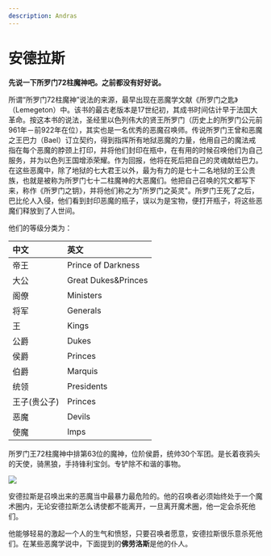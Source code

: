 ```yaml
---
description: Andras
---
```


# 安德拉斯

**先说一下所罗门72柱魔神吧。之前都没有好好说。**

所谓“所罗门72柱魔神”说法的来源，最早出现在恶魔学文献《所罗门之匙》（Lemegeton）中。该书的最古老版本是17世纪初，其成书时间估计早于法国大革命。按这本书的说法，圣经里以色列伟大的贤王所罗门（历史上的所罗门公元前961年－前922年在位），其实也是一名优秀的恶魔召唤师。传说所罗门王曾和恶魔之王巴力（Bael）订立契约，得到指挥所有地狱恶魔的力量，他用自己的魔法戒指在每个恶魔的脖颈上打印，并将他们封印在瓶中，在有用的时候召唤他们为自己服务，并为以色列王国增添荣耀。作为回报，他将在死后把自己的灵魂献给巴力。在这些恶魔中，除了地狱的七大君王以外，最为有力的是七十二名地狱的王公贵族，也就是被称为所罗门七十二柱魔神的大恶魔们。他把自己召唤的咒文都写下来，称作《所罗门之钥》，并将他们称之为"所罗门之英灵"。所罗门王死了之后，巴比伦人入侵，他们看到封印恶魔的瓶子，误以为是宝物，便打开瓶子，将这些恶魔们释放到了人世间。

他们的等级分类为：

| 中文 | 英文 |
| :--- | :--- |
| 帝王 | Prince of Darkness |
| 大公 | Great Dukes&Princes |
| 阁僚 | Ministers |
| 将军 | Generals |
| 王 | Kings |
| 公爵 | Dukes |
| 侯爵 | Princes |
| 伯爵 | Marquis |
| 统领 | Presidents |
| 王子\(贵公子\) | Princes |
| 恶魔 | Devils |
| 使魔 | Imps |

所罗门王72柱魔神中排第63位的魔神，位阶侯爵，统帅30个军团。是长着夜鸦头的天使，骑黑狼，手持锋利宝剑。专铲除不和谐的事物。

![](https://pic4.zhimg.com/80/v2-6acd64c088038fcda748893917ea6cb7_720w.jpg)

安德拉斯是召唤出来的恶魔当中最暴力最危险的。他的召唤者必须始终处于一个魔术圈内，无论安德拉斯怎么诱使都不能离开，一旦离开魔术圈，他一定会杀死他们。

他能够轻易的激起一个人的生气和愤怒，只要召唤者愿意，安德拉斯很乐意杀死他们。在某些恶魔学说中，下面提到的**佛劳洛斯**是他的仆人。

